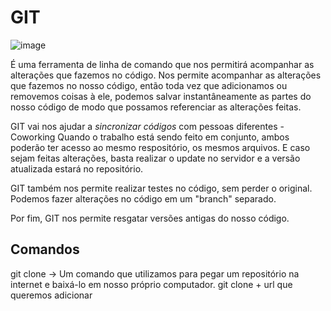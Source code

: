 <h1>GIT</h1>

![image](https://user-images.githubusercontent.com/124601476/227392901-2f444e1b-7d09-421e-8923-3d55d37066b5.png)

É uma ferramenta de linha de comando que nos permitirá acompanhar as alterações que fazemos no código. 
Nos permite acompanhar as alterações que fazemos no nosso código, então toda vez que adicionamos ou removemos coisas à ele, podemos salvar instantâneamente as partes do nosso código de modo que possamos referenciar as alterações feitas. 

GIT vai nos ajudar a *sincronizar códigos* com pessoas diferentes - Coworking 
Quando o trabalho está sendo feito em conjunto, ambos poderão ter acesso ao mesmo respositório, os mesmos arquivos. 
E caso sejam feitas alterações, basta realizar o update no servidor e a versão atualizada estará no repositório. 

GIT também nos permite realizar testes no código, sem perder o original. 
Podemos fazer alterações no código em um "branch" separado. 

Por fim, GIT nos permite resgatar versões antigas do nosso código. 

<h2>Comandos</h2>
git clone -> Um comando que utilizamos para pegar um repositório na internet e baixá-lo em nosso próprio computador. 
git clone + url que queremos adicionar
